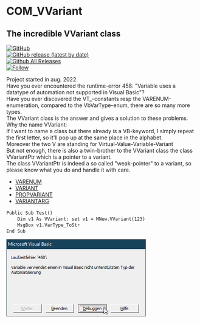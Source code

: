 # COM_VVariant  
## The incredible VVariant class  

[![GitHub](https://img.shields.io/github/license/OlimilO1402/COM_VVariant?style=plastic)](https://github.com/OlimilO1402/COM_VVariant/blob/master/LICENSE)  
[![GitHub release (latest by date)](https://img.shields.io/github/v/release/OlimilO1402/COM_VVariant?style=plastic)](https://github.com/OlimilO1402/COM_VVariant/releases/latest)  
[![Github All Releases](https://img.shields.io/github/downloads/OlimilO1402/COM_VVariant/total.svg)](https://github.com/OlimilO1402/COM_VVariant/releases/download/v1.0.0/COM_VVariant_v1.0.0.zip)  
[![Follow](https://img.shields.io/github/followers/OlimilO1402.svg?style=social&label=Follow&maxAge=2592000)](https://github.com/OlimilO1402/COM_VVariant/watchers)  
  
Project started in aug. 2022.  
Have you ever encountered the runtime-error 458: "Variable uses a datatype of automation not supported in Visual Basic"?  
Have you ever discovered  the VT_-constants resp the VARENUM-enumeration, compared to the VbVarType-enum, there are so many more types.  
The VVariant class is the answer and gives a solution to these problems.  
Why the name VVariant:  
If I want to name a class but there already is a VB-keyword, I simply repeat the first letter, so it'll pop up at the same place in the alphabet.  
Moreover the two V are standing for Virtual-Value-Variable-Variant  
But not enough, there is also a twin-brother to the VVariant class the class VVariantPtr which is a pointer to a variant.  
The class VVariantPtr is indeed a so called "weak-pointer" to a variant, so please know what you do and handle it with care.  

* [VARENUM](https://docs.microsoft.com/en-us/windows/win32/api/wtypes/ne-wtypes-varenum)  
* [VARIANT](https://docs.microsoft.com/en-us/windows/win32/api/oaidl/ns-oaidl-variant)  
* [PROPVARIANT](https://docs.microsoft.com/en-us/windows/win32/api/propidl/ns-propidl-propvariant)  
* [VARIANTARG](https://devblogs.microsoft.com/oldnewthing/20171221-00/?p=97625)  

```vba
Public Sub Test()
    Dim v1 As VVariant: set v1 = MNew.VVariant(123)
	MsgBox v1.VarType_ToStr
End Sub
```

![COM_VVariant Image](Resources/VBRuntimeErr458.gif "COM_VVariant Image")

